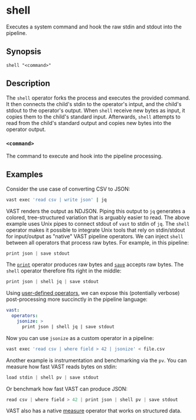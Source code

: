 # shell

Executes a system command and hook the raw stdin and stdout into the pipeline.

## Synopsis

```
shell "<command>"
```

## Description

The `shell` operator forks the process and executes the provided command. It
then connects the child's stdin to the operator's intput, and the child's stdout
to the operator's output. When `shell` receive new bytes as input, it copies
them to the child's standard input. Afterwards, `shell` attempts to read from
the child's standard output and copies new bytes into the operator output.

### `<command>`

The command to execute and hook into the pipeline processing.

## Examples

Consider the use case of converting CSV to JSON:

```bash
vast exec 'read csv | write json' | jq
```

VAST renders the output as NDJSON. Piping this output to `jq` generates a
colored, tree-structured variation that is arguably easier to read. The above
example uses Unix pipes to connect stdout of `vast` to stdin of `jq`. The
`shell` operator makes it possible to integrate Unix tools that rely on
stdin/stdout for input/output as "native" VAST pipeline operators. We can inject
`shell` between all operators that process raw bytes. For example, in this
pipeline:

```c
print json | save stdout
```

The [`print`](../transformations/print.md) operator produces raw bytes and
[`save`](../sinks/save.md) accepts raw bytes. The `shell` operator therefore
fits right in the middle:

```c
print json | shell jq | save stdout
```

Using [user-defined operators](../user-defined.md), we can expose this
(potentially verbose) post-processing more succinctly in the pipeline language:

```yaml {0} title="vast.yaml"
vast:
  operators:
    jsonize: >
      print json | shell jq | save stdout
```

Now you can use `jsonize` as a custom operator in a pipeline:

```bash
vast exec 'read csv | where field > 42 | jsonize' < file.csv
```

Another example is instrumentation and benchmarking via the `pv`. You can
measure how fast VAST reads bytes on stdin:

```c
load stdin | shell pv | save stdout
```

Or benchmark how fast VAST can produce JSON:

```c
read csv | where field > 42 | print json | shell pv | save stdout
```

VAST also has a native [measure](measure.md) operator that works on structured
data.
